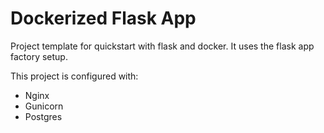 # Dockerized Flask App

Project template for quickstart with flask and docker. It uses the
flask app factory setup.

This project is configured with:

* Nginx
* Gunicorn
* Postgres
